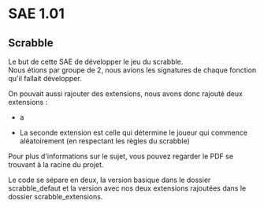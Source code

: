 # SAE 1.01
## Scrabble

Le but de cette SAE de développer le jeu du scrabble.<br>
Nous étions par groupe de 2, nous avions les signatures de chaque fonction qu'il fallait développer.<br>

On pouvait aussi rajouter des extensions, nous avons donc rajouté deux extensions :
- a
* La seconde extension est celle qui détermine le joueur qui commence aléatoirement (en respectant les règles du scrabble)

Pour plus d'informations sur le sujet, vous pouvez regarder le PDF se trouvant à la racine du projet.

Le code se sépare en deux, la version basique dans le dossier scrabble_defaut et la version avec nos deux extensions rajoutées dans le dossier scrabble_extensions.

